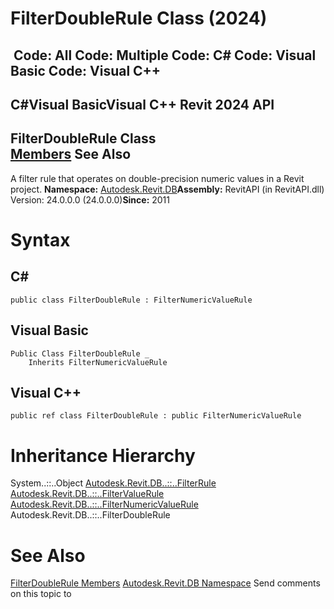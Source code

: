 # FilterDoubleRule Class (2024)

﻿
 Code: All Code: Multiple Code: C# Code: Visual Basic Code: Visual C++   
---  
C#Visual BasicVisual C++
Revit 2024 API  
---  
FilterDoubleRule Class  
[Members](ee9c832b-332f-eaee-061c-c5503b4ac33a.md "FilterDoubleRule Members") See Also  
---  
A filter rule that operates on double-precision numeric values in a Revit project. 
**Namespace:** [Autodesk.Revit.DB](87546ba7-461b-c646-cbb1-2cb8f5bff8b2.md "Autodesk.Revit.DB Namespace")**Assembly:** RevitAPI (in RevitAPI.dll) Version: 24.0.0.0 (24.0.0.0)**Since:** 2011 
# Syntax
C#  
---  
```text
public class FilterDoubleRule : FilterNumericValueRule
```
  
Visual Basic  
---  
```text
Public Class FilterDoubleRule _
	Inherits FilterNumericValueRule
```
  
Visual C++  
---  
```text
public ref class FilterDoubleRule : public FilterNumericValueRule
```
  
# Inheritance Hierarchy
System..::..Object [Autodesk.Revit.DB..::..FilterRule](a8f202ca-3c88-ecc4-fa93-549b26a412d7.md "FilterRule Class") [Autodesk.Revit.DB..::..FilterValueRule](a1f845ea-fb72-bbc7-10ef-b18a27369be9.md "FilterValueRule Class") [Autodesk.Revit.DB..::..FilterNumericValueRule](a330c19c-4916-97e3-7a3a-8d4baab1308d.md "FilterNumericValueRule Class") Autodesk.Revit.DB..::..FilterDoubleRule
# See Also
[FilterDoubleRule Members](ee9c832b-332f-eaee-061c-c5503b4ac33a.md "FilterDoubleRule Members")
[Autodesk.Revit.DB Namespace](87546ba7-461b-c646-cbb1-2cb8f5bff8b2.md "Autodesk.Revit.DB Namespace")
Send comments on this topic to 